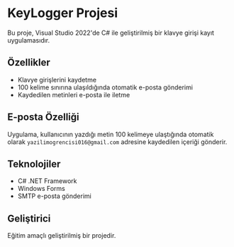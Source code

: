 # KeyLogger Projesi

Bu proje, Visual Studio 2022'de C# ile geliştirilmiş bir klavye girişi kayıt uygulamasıdır.

## Özellikler
- Klavye girişlerini kaydetme
- 100 kelime sınırına ulaşıldığında otomatik e-posta gönderimi
- Kaydedilen metinleri e-posta ile iletme

## E-posta Özelliği
Uygulama, kullanıcının yazdığı metin 100 kelimeye ulaştığında otomatik olarak `yazilimogrencisi016@gmail.com` adresine kaydedilen içeriği gönderir.

## Teknolojiler
- C# .NET Framework
- Windows Forms
- SMTP e-posta gönderimi

## Geliştirici
Eğitim amaçlı geliştirilmiş bir projedir.
